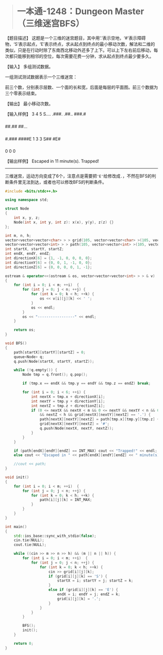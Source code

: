 > # 一本通-1248：Dungeon Master（三维迷宫BFS）

【题目描述】
这题是一个三维的迷宫题目，其中用‘.’表示空地，‘#’表示障碍物，‘S’表示起点，‘E’表示终点，求从起点到终点的最小移动次数，解法和二维的类似，只是在行动时除了东南西北移动外还多了上下。可以上下左右前后移动，每次都只能移到相邻的空位，每次需要花费一分钟，求从起点到终点最少要多久。

【输入】
多组测试数据。

一组测试测试数据表示一个三维迷宫：

前三个数，分别表示层数、一个面的长和宽，后面是每层的平面图。前三个数据为三个零表示结束。

【输出】
最小移动次数。

【输入样例】
3 4 5
S....
.###.
.##..
###.#
#####
#####
##.##
##...
#####
#####
#.###
####E
1 3 3
S##
#E#
###
0 0 0

【输出样例】
Escaped in 11 minute(s).
Trapped!

------

三维迷宫，运动方向变成了6个，注意点是需要把`'E'`给修改成`.`，不然在BFS的判断条件里无法到达，或者也可以修改BFS的判断条件。

```c++
#include <bits/stdc++.h>

using namespace std;

struct Node
{
	int x, y, z;
	Node(int x, int y, int z): x(x), y(y), z(z) {}
};

int m, n, h;
vector<vector<vector<char> > > grid(105, vector<vector<char> >(105, vector<char>(105)));
vector<vector<vector<int> > > path(105, vector<vector<int> >(105, vector<int>(105, INT_MAX)));
int startX, startY, startZ;
int endX, endY, endZ;
int directionX[6] = {1, -1, 0, 0, 0, 0};
int directionY[6] = {0, 0, 1, -1, 0, 0};
int directionZ[6] = {0, 0, 0, 0, 1, -1};

ostream & operator<<(ostream & os, vector<vector<vector<int> > > & v)
{
	for (int i = 0; i < m; ++i)  {
		for (int j = 0; j < n; ++j) {
			for (int k = 0; k < h; ++k) {
				os << v[i][j][k] << ' ';
			}
			os << endl;
		}
		os << "-----------------" << endl;
	}

	return os;
}

void BFS()
{
	path[startX][startY][startZ] = 0;
	queue<Node> q;
	q.push(Node(startX, startY, startZ));

	while (!q.empty()) {
		Node tmp = q.front(); q.pop();

		if (tmp.x == endX && tmp.y == endY && tmp.z == endZ) break;

		for (int i = 0; i < 6; ++i) {
			int nextX = tmp.x + directionX[i];
			int nextY = tmp.y + directionY[i];
			int nextZ = tmp.z + directionZ[i];
			if (0 <= nextX && nextX < m && 0 <= nextY && nextY < n && 0 <= nextZ 
				&& nextZ < h && grid[nextX][nextY][nextZ] == '.') {
				path[nextX][nextY][nextZ] = path[tmp.x][tmp.y][tmp.z] + 1;
				grid[nextX][nextY][nextZ] = '#';
				q.push(Node(nextX, nextY, nextZ));
			}
		}
	}

	if (path[endX][endY][endZ] == INT_MAX) cout << "Trapped!" << endl;
	else cout << "Escaped in " << path[endX][endY][endZ] << " minute(s)." << endl;

	//cout << path;
}

void init()
{
	for (int i = 0; i < m; ++i)  {
		for (int j = 0; j < n; ++j) {
			for (int k = 0; k < h; ++k) {
				path[i][j][k] = INT_MAX;
			}
		}
	}
}

int main()
{
	std::ios_base::sync_with_stdio(false);
	cin.tie(NULL);
	cout.tie(NULL);

	while ((cin >> m >> n >> h) && (m || n || h)) {
		for (int i = 0; i < m; ++i)  {
			for (int j = 0; j < n; ++j) {
				for (int k = 0; k < h; ++k) {
					cin >> grid[i][j][k];
					if (grid[i][j][k] == 'S') {
						startX = i; startY = j; startZ = k;
					}
					else if (grid[i][j][k] == 'E') {
						endX = i; endY = j; endZ = k;
						grid[i][j][k] = '.';
					}
				}
			}
		}

		BFS();
		init();
	}

	return 0;
}
```

